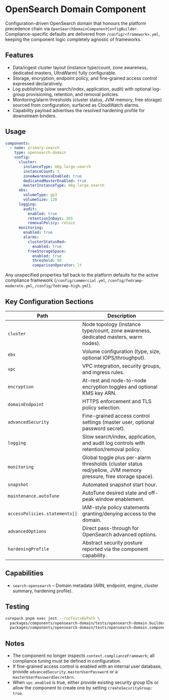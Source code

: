 # OpenSearch Domain Component

Configuration-driven OpenSearch domain that honours the platform precedence chain via
`OpenSearchDomainComponentConfigBuilder`. Compliance-specific defaults are delivered from
`/config/<framework>.yml`, keeping the component logic completely agnostic of frameworks.

## Features

- Data/ingest cluster layout (instance type/count, zone awareness, dedicated masters, UltraWarm) fully configurable.
- Storage, encryption, endpoint policy, and fine-grained access control expressed declaratively.
- Log publishing (slow search/index, application, audit) with optional log-group provisioning, retention, and removal policies.
- Monitoring/alarm thresholds (cluster status, JVM memory, free storage) sourced from configuration, surfaced as CloudWatch alarms.
- Capability payload advertises the resolved hardening profile for downstream binders.

## Usage

```yaml
components:
  - name: primary-search
    type: opensearch-domain
    config:
      cluster:
        instanceType: m6g.large.search
        instanceCount: 3
        zoneAwarenessEnabled: true
        dedicatedMasterEnabled: true
        masterInstanceType: m6g.large.search
      ebs:
        volumeType: gp3
        volumeSize: 120
      logging:
        audit:
          enabled: true
          retentionInDays: 365
          removalPolicy: retain
      monitoring:
        enabled: true
        alarms:
          clusterStatusRed:
            enabled: true
          freeStorageSpace:
            enabled: true
            threshold: 80
            comparisonOperator: lt
```

Any unspecified properties fall back to the platform defaults for the active compliance
framework (`/config/commercial.yml`, `/config/fedramp-moderate.yml`, `/config/fedramp-high.yml`).

## Key Configuration Sections

| Path | Description |
|------|-------------|
| `cluster` | Node topology (instance type/count, zone awareness, dedicated masters, warm nodes). |
| `ebs` | Volume configuration (type, size, optional IOPS/throughput). |
| `vpc` | VPC integration, security groups, and ingress rules. |
| `encryption` | At-rest and node-to-node encryption toggles and optional KMS key ARN. |
| `domainEndpoint` | HTTPS enforcement and TLS policy selection. |
| `advancedSecurity` | Fine-grained access control settings (master user, optional password secret). |
| `logging` | Slow search/index, application, and audit log controls with retention/removal policy. |
| `monitoring` | Global toggle plus per-alarm thresholds (cluster status red/yellow, JVM memory pressure, free storage space). |
| `snapshot` | Automated snapshot start hour. |
| `maintenance.autoTune` | AutoTune desired state and off-peak window enablement. |
| `accessPolicies.statements[]` | IAM-style policy statements granting/denying access to the domain. |
| `advancedOptions` | Direct pass-through for OpenSearch advanced options. |
| `hardeningProfile` | Abstract security posture reported via the component capability. |

## Capabilities

- `search:opensearch` – Domain metadata (ARN, endpoint, engine, cluster summary, hardening profile).

## Testing

```bash
corepack pnpm exec jest --runTestsByPath \
  packages/components/opensearch-domain/tests/opensearch-domain.builder.test.ts \
  packages/components/opensearch-domain/tests/opensearch-domain.component.synthesis.test.ts
```

## Notes

- The component no longer inspects `context.complianceFramework`; all compliance tuning must be defined in configuration.
- If fine-grained access control is enabled with an internal user database, provide `advancedSecurity.masterUserPassword` or a `masterUserPasswordSecretArn`.
- When `vpc.enabled` is true, either provide existing security group IDs or allow the component to create one by setting `createSecurityGroup: true`.
